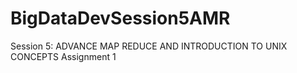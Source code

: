 # BigDataDevSession5AMR
Session 5:  ADVANCE MAP REDUCE AND INTRODUCTION TO UNIX CONCEPTS Assignment 1 

